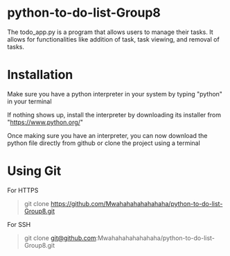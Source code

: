 # python-to-do-list-Group8
The todo_app.py is a program that allows users to manage their tasks. It allows for functionalities like addition of task, task viewing, and removal of tasks.

# Installation
Make sure you have a python interpreter in your system by typing "python" in your terminal

If nothing shows up, install the interpreter by downloading its installer from "https://www.python.org/"

Once making sure you have an interpreter, you can now download the python file directly from github or clone the project using a terminal

# Using Git
For HTTPS
> git clone https://github.com/Mwahahahahahahaha/python-to-do-list-Group8.git 

For SSH
> git clone git@github.com:Mwahahahahahahaha/python-to-do-list-Group8.git 
